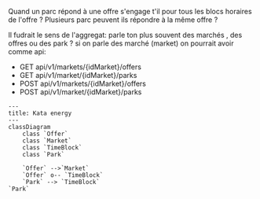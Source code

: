 Quand un parc répond à une offre s'engage t'il pour tous les blocs horaires de l'offre ?
Plusieurs parc peuvent ils répondre à la même offre ?


Il fudrait le sens de l'aggregat:
parle ton plus souvent des marchés , des offres ou des park ?
si on parle des marché (market) on pourrait avoir comme api:
* GET  api/v1/markets/{idMarket}/offers 
* GET  api/v1/market/{idMarket}/parks
* POST api/v1/markets/{idMarket}/offers
* POST api/v1/market/{idMarket}/parks

```mermaid
---
title: Kata energy
---
classDiagram
    class `Offer`
    class `Market`
    class `TimeBlock`
    class `Park`

    `Offer` -->`Market`
    `Offer` o-- `TimeBlock`
    `Park` --> `TimeBlock`
`Park`


````

